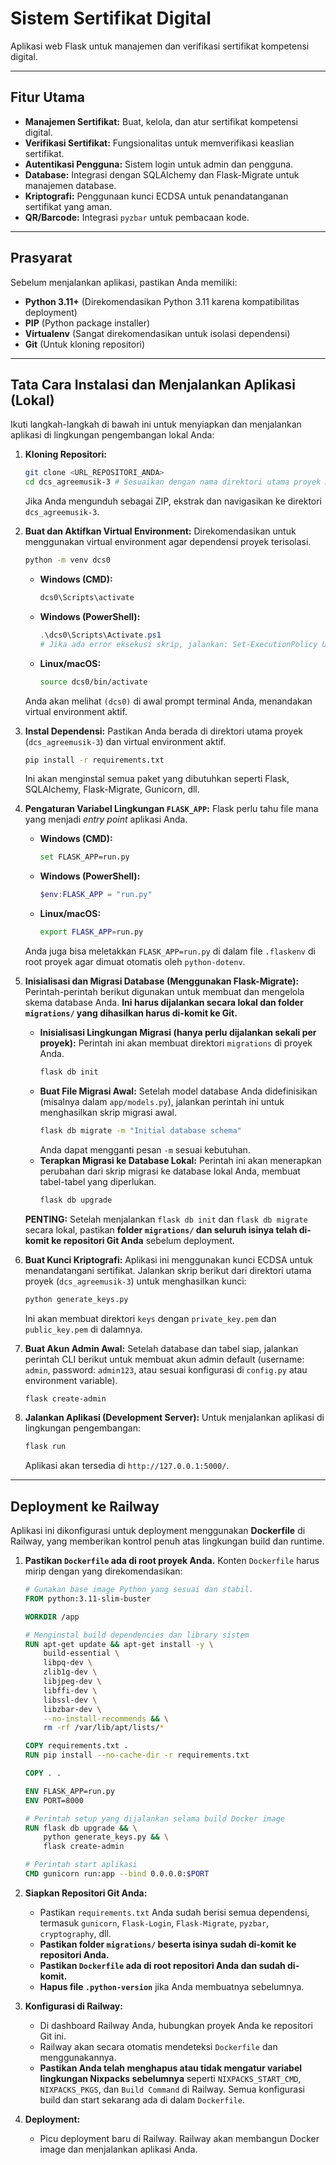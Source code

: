 # Sistem Sertifikat Digital

Aplikasi web Flask untuk manajemen dan verifikasi sertifikat kompetensi digital.

---

## Fitur Utama

* **Manajemen Sertifikat:** Buat, kelola, dan atur sertifikat kompetensi digital.
* **Verifikasi Sertifikat:** Fungsionalitas untuk memverifikasi keaslian sertifikat.
* **Autentikasi Pengguna:** Sistem login untuk admin dan pengguna.
* **Database:** Integrasi dengan SQLAlchemy dan Flask-Migrate untuk manajemen database.
* **Kriptografi:** Penggunaan kunci ECDSA untuk penandatanganan sertifikat yang aman.
* **QR/Barcode:** Integrasi `pyzbar` untuk pembacaan kode.

---

## Prasyarat

Sebelum menjalankan aplikasi, pastikan Anda memiliki:

* **Python 3.11+** (Direkomendasikan Python 3.11 karena kompatibilitas deployment)
* **PIP** (Python package installer)
* **Virtualenv** (Sangat direkomendasikan untuk isolasi dependensi)
* **Git** (Untuk kloning repositori)

---

## Tata Cara Instalasi dan Menjalankan Aplikasi (Lokal)

Ikuti langkah-langkah di bawah ini untuk menyiapkan dan menjalankan aplikasi di lingkungan pengembangan lokal Anda:

1.  **Kloning Repositori:**
    ```bash
    git clone <URL_REPOSITORI_ANDA>
    cd dcs_agreemusik-3 # Sesuaikan dengan nama direktori utama proyek Anda
    ```
    Jika Anda mengunduh sebagai ZIP, ekstrak dan navigasikan ke direktori `dcs_agreemusik-3`.

2.  **Buat dan Aktifkan Virtual Environment:**
    Direkomendasikan untuk menggunakan virtual environment agar dependensi proyek terisolasi.
    ```bash
    python -m venv dcs0
    ```
    * **Windows (CMD):**
        ```bash
        dcs0\Scripts\activate
        ```
    * **Windows (PowerShell):**
        ```powershell
        .\dcs0\Scripts\Activate.ps1
        # Jika ada error eksekusi skrip, jalankan: Set-ExecutionPolicy Unrestricted -Scope Process
        ```
    * **Linux/macOS:**
        ```bash
        source dcs0/bin/activate
        ```
    Anda akan melihat `(dcs0)` di awal prompt terminal Anda, menandakan virtual environment aktif.

3.  **Instal Dependensi:**
    Pastikan Anda berada di direktori utama proyek (`dcs_agreemusik-3`) dan virtual environment aktif.
    ```bash
    pip install -r requirements.txt
    ```
    Ini akan menginstal semua paket yang dibutuhkan seperti Flask, SQLAlchemy, Flask-Migrate, Gunicorn, dll.

4.  **Pengaturan Variabel Lingkungan `FLASK_APP`:**
    Flask perlu tahu file mana yang menjadi *entry point* aplikasi Anda.
    * **Windows (CMD):**
        ```bash
        set FLASK_APP=run.py
        ```
    * **Windows (PowerShell):**
        ```powershell
        $env:FLASK_APP = "run.py"
        ```
    * **Linux/macOS:**
        ```bash
        export FLASK_APP=run.py
        ```
    Anda juga bisa meletakkan `FLASK_APP=run.py` di dalam file `.flaskenv` di root proyek agar dimuat otomatis oleh `python-dotenv`.

5.  **Inisialisasi dan Migrasi Database (Menggunakan Flask-Migrate):**
    Perintah-perintah berikut digunakan untuk membuat dan mengelola skema database Anda. **Ini harus dijalankan secara lokal dan folder `migrations/` yang dihasilkan harus di-komit ke Git.**

    * **Inisialisasi Lingkungan Migrasi (hanya perlu dijalankan sekali per proyek):**
        Perintah ini akan membuat direktori `migrations` di proyek Anda.
        ```bash
        flask db init
        ```
    * **Buat File Migrasi Awal:** Setelah model database Anda didefinisikan (misalnya dalam `app/models.py`), jalankan perintah ini untuk menghasilkan skrip migrasi awal.
        ```bash
        flask db migrate -m "Initial database schema"
        ```
        Anda dapat mengganti pesan `-m` sesuai kebutuhan.
    * **Terapkan Migrasi ke Database Lokal:**
        Perintah ini akan menerapkan perubahan dari skrip migrasi ke database lokal Anda, membuat tabel-tabel yang diperlukan.
        ```bash
        flask db upgrade
        ```
    **PENTING:** Setelah menjalankan `flask db init` dan `flask db migrate` secara lokal, pastikan **folder `migrations/` dan seluruh isinya telah di-komit ke repositori Git Anda** sebelum deployment.

6.  **Buat Kunci Kriptografi:**
    Aplikasi ini menggunakan kunci ECDSA untuk menandatangani sertifikat. Jalankan skrip berikut dari direktori utama proyek (`dcs_agreemusik-3`) untuk menghasilkan kunci:
    ```bash
    python generate_keys.py
    ```
    Ini akan membuat direktori `keys` dengan `private_key.pem` dan `public_key.pem` di dalamnya.

7.  **Buat Akun Admin Awal:**
    Setelah database dan tabel siap, jalankan perintah CLI berikut untuk membuat akun admin default (username: `admin`, password: `admin123`, atau sesuai konfigurasi di `config.py` atau environment variable).
    ```bash
    flask create-admin
    ```

8.  **Jalankan Aplikasi (Development Server):**
    Untuk menjalankan aplikasi di lingkungan pengembangan:
    ```bash
    flask run
    ```
    Aplikasi akan tersedia di `http://127.0.0.1:5000/`.

---

## Deployment ke Railway

Aplikasi ini dikonfigurasi untuk deployment menggunakan **Dockerfile** di Railway, yang memberikan kontrol penuh atas lingkungan build dan runtime.

1.  **Pastikan `Dockerfile` ada di root proyek Anda.**
    Konten `Dockerfile` harus mirip dengan yang direkomendasikan:
    ```dockerfile
    # Gunakan base image Python yang sesuai dan stabil.
    FROM python:3.11-slim-buster

    WORKDIR /app

    # Menginstal build dependencies dan library sistem
    RUN apt-get update && apt-get install -y \
        build-essential \
        libpq-dev \
        zlib1g-dev \
        libjpeg-dev \
        libffi-dev \
        libssl-dev \
        libzbar-dev \
        --no-install-recommends && \
        rm -rf /var/lib/apt/lists/*

    COPY requirements.txt .
    RUN pip install --no-cache-dir -r requirements.txt

    COPY . .

    ENV FLASK_APP=run.py
    ENV PORT=8000

    # Perintah setup yang dijalankan selama build Docker image
    RUN flask db upgrade && \
        python generate_keys.py && \
        flask create-admin

    # Perintah start aplikasi
    CMD gunicorn run:app --bind 0.0.0.0:$PORT
    ```

2.  **Siapkan Repositori Git Anda:**
    * Pastikan `requirements.txt` Anda sudah berisi semua dependensi, termasuk `gunicorn`, `Flask-Login`, `Flask-Migrate`, `pyzbar`, `cryptography`, dll.
    * **Pastikan folder `migrations/` beserta isinya sudah di-komit ke repositori Anda.**
    * **Pastikan `Dockerfile` ada di root repositori Anda dan sudah di-komit.**
    * **Hapus file `.python-version`** jika Anda membuatnya sebelumnya.

3.  **Konfigurasi di Railway:**
    * Di dashboard Railway Anda, hubungkan proyek Anda ke repositori Git ini.
    * Railway akan secara otomatis mendeteksi `Dockerfile` dan menggunakannya.
    * **Pastikan Anda telah menghapus atau tidak mengatur variabel lingkungan Nixpacks sebelumnya** seperti `NIXPACKS_START_CMD`, `NIXPACKS_PKGS`, dan `Build Command` di Railway. Semua konfigurasi build dan start sekarang ada di dalam `Dockerfile`.

4.  **Deployment:**
    * Picu deployment baru di Railway. Railway akan membangun Docker image dan menjalankan aplikasi Anda.
